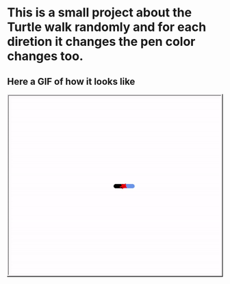 # This is a small project about the Turtle walk randomly and for each diretion it changes the pen color changes too.

## Here a GIF of how it looks like
<img src="./random_walk.gif" alt="the project live">
